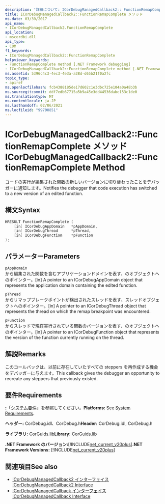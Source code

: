 ```yaml
---
description: '詳細について: ICorDebugManagedCallback2:: FunctionRemapComplete メソッド'
title: ICorDebugManagedCallback2::FunctionRemapComplete メソッド
ms.date: 03/30/2017
api_name:
- ICorDebugManagedCallback2.FunctionRemapComplete
api_location:
- mscordbi.dll
api_type:
- COM
f1_keywords:
- ICorDebugManagedCallback2::FunctionRemapComplete
helpviewer_keywords:
- FunctionRemapComplete method [.NET Framework debugging]
- ICorDebugManagedCallback2::FunctionRemapComplete method [.NET Framework debugging]
ms.assetid: 5396c4c3-4ec3-4e3a-a38d-d65b21f0a2fc
topic_type:
- apiref
ms.openlocfilehash: fcb4388185de17d602c1e3dbc725e104a0a48b3b
ms.sourcegitcommit: ddf7edb67715a5b9a45e3dd44536dabc153c1de0
ms.translationtype: MT
ms.contentlocale: ja-JP
ms.lasthandoff: 02/06/2021
ms.locfileid: "99790851"
---
```

# <a name="icordebugmanagedcallback2functionremapcomplete-method"></a><span data-ttu-id="cf49c-103">ICorDebugManagedCallback2::FunctionRemapComplete メソッド</span><span class="sxs-lookup"><span data-stu-id="cf49c-103">ICorDebugManagedCallback2::FunctionRemapComplete Method</span></span>

<span data-ttu-id="cf49c-104">コードの実行が編集された関数の新しいバージョンに切り替わったことをデバッガーに通知します。</span><span class="sxs-lookup"><span data-stu-id="cf49c-104">Notifies the debugger that code execution has switched to a new version of an edited function.</span></span>  
  
## <a name="syntax"></a><span data-ttu-id="cf49c-105">構文</span><span class="sxs-lookup"><span data-stu-id="cf49c-105">Syntax</span></span>  
  
```cpp  
HRESULT FunctionRemapComplete (  
    [in] ICorDebugAppDomain   *pAppDomain,  
    [in] ICorDebugThread      *pThread,  
    [in] ICorDebugFunction    *pFunction  
);  
```  
  
## <a name="parameters"></a><span data-ttu-id="cf49c-106">パラメーター</span><span class="sxs-lookup"><span data-stu-id="cf49c-106">Parameters</span></span>  

 `pAppDomain`  
 <span data-ttu-id="cf49c-107">から編集された関数を含むアプリケーションドメインを表す、のオブジェクトへのポインター。</span><span class="sxs-lookup"><span data-stu-id="cf49c-107">[in] A pointer to an ICorDebugAppDomain object that represents the application domain containing the edited function.</span></span>  
  
 `pThread`  
 <span data-ttu-id="cf49c-108">からリマップブレークポイントが検出されたスレッドを表す、スレッドオブジェクトへのポインター。</span><span class="sxs-lookup"><span data-stu-id="cf49c-108">[in] A pointer to an ICorDebugThread object that represents the thread on which the remap breakpoint was encountered.</span></span>  
  
 `pFunction`  
 <span data-ttu-id="cf49c-109">からスレッドで現在実行されている関数のバージョンを表す、のオブジェクトへのポインター。</span><span class="sxs-lookup"><span data-stu-id="cf49c-109">[in] A pointer to an ICorDebugFunction object that represents the version of the function currently running on the thread.</span></span>  
  
## <a name="remarks"></a><span data-ttu-id="cf49c-110">解説</span><span class="sxs-lookup"><span data-stu-id="cf49c-110">Remarks</span></span>  

 <span data-ttu-id="cf49c-111">このコールバックは、以前に存在していたすべての steppers を再作成する機会をデバッガーに与えます。</span><span class="sxs-lookup"><span data-stu-id="cf49c-111">This callback gives the debugger an opportunity to recreate any steppers that previously existed.</span></span>  
  
## <a name="requirements"></a><span data-ttu-id="cf49c-112">要件</span><span class="sxs-lookup"><span data-stu-id="cf49c-112">Requirements</span></span>  

 <span data-ttu-id="cf49c-113">**:**「[システム要件](../../get-started/system-requirements.md)」を参照してください。</span><span class="sxs-lookup"><span data-stu-id="cf49c-113">**Platforms:** See [System Requirements](../../get-started/system-requirements.md).</span></span>  
  
 <span data-ttu-id="cf49c-114">**ヘッダー:** CorDebug.idl、CorDebug.h</span><span class="sxs-lookup"><span data-stu-id="cf49c-114">**Header:** CorDebug.idl, CorDebug.h</span></span>  
  
 <span data-ttu-id="cf49c-115">**ライブラリ:** CorGuids.lib</span><span class="sxs-lookup"><span data-stu-id="cf49c-115">**Library:** CorGuids.lib</span></span>  
  
 <span data-ttu-id="cf49c-116">**.NET Framework のバージョン:**[!INCLUDE[net_current_v20plus](../../../../includes/net-current-v20plus-md.md)]</span><span class="sxs-lookup"><span data-stu-id="cf49c-116">**.NET Framework Versions:** [!INCLUDE[net_current_v20plus](../../../../includes/net-current-v20plus-md.md)]</span></span>  
  
## <a name="see-also"></a><span data-ttu-id="cf49c-117">関連項目</span><span class="sxs-lookup"><span data-stu-id="cf49c-117">See also</span></span>

- [<span data-ttu-id="cf49c-118">ICorDebugManagedCallback2 インターフェイス</span><span class="sxs-lookup"><span data-stu-id="cf49c-118">ICorDebugManagedCallback2 Interface</span></span>](icordebugmanagedcallback2-interface.md)
- [<span data-ttu-id="cf49c-119">ICorDebugManagedCallback インターフェイス</span><span class="sxs-lookup"><span data-stu-id="cf49c-119">ICorDebugManagedCallback Interface</span></span>](icordebugmanagedcallback-interface.md)
